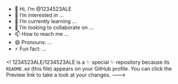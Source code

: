 - 👋 Hi, I’m @1234523ALE
- 👀 I’m interested in ...
- 🌱 I’m currently learning ...
- 💞️ I’m looking to collaborate on ...
- 📫 How to reach me ...
- 😄 Pronouns: ...
- ⚡ Fun fact: ...

<!
1234523ALE/1234523ALE is a ✨ special ✨ repository because its `README.md` (this file) appears on your GitHub profile.
You can click the Preview link to take a look at your changes.
--->
